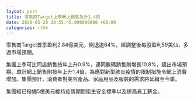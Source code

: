 ```yaml
---
layout: post
title: 零售商Target上季網上銷售急升1.4倍
date: 2020-05-20 20:55:45.000000000 +08:00
categories: rthk
---
```


零售商Target首季盈利2.84億美元，倒退逾64%，經調整後每股盈利59美仙，多過市場預期。

集團上季可比同店銷售按年上升0.9%，連同數碼銷售則增長10.8%，超出市場預期。單計網上銷售則按年上升1.4倍，為應對新型肺炎疫情的限制措施令網上消費增加。集團預計，消費者對美容產品、家庭用品及服裝的需求將延續至今季。

集團經已撥備5億美元維持疫情期間衛生安全標準以及提高員工薪金。
